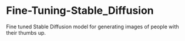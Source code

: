 # Fine-Tuning-Stable_Diffusion
Fine tuned Stable Diffusion model for generating images of people with their thumbs up.
